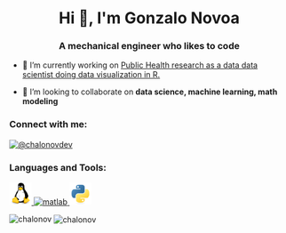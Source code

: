 
<h1 align="center">Hi 👋, I'm Gonzalo Novoa</h1>
<h3 align="center">A mechanical engineer who likes to code</h3>

- 🔭 I’m currently working on [Public Health research as a data data scientist doing data visualization in R.](https://github.com/chalonov/map-creation)

- 👯 I’m looking to collaborate on **data science, machine learning, math modeling**

<h3 align="left">Connect with me:</h3>
<p align="left">
<a href="https://twitter.com/@chalonovdev" target="blank"><img align="center" src="https://raw.githubusercontent.com/rahuldkjain/github-profile-readme-generator/master/src/images/icons/Social/twitter.svg" alt="@chalonovdev" height="30" width="40" /></a>
</p>

<h3 align="left">Languages and Tools:</h3>
<p align="left"> <a href="https://www.linux.org/" target="_blank" rel="noreferrer"> <img src="https://raw.githubusercontent.com/devicons/devicon/master/icons/linux/linux-original.svg" alt="linux" width="40" height="40"/> </a> <a href="https://www.mathworks.com/" target="_blank" rel="noreferrer"> <img src="https://upload.wikimedia.org/wikipedia/commons/2/21/Matlab_Logo.png" alt="matlab" width="40" height="40"/> </a> <a href="https://www.python.org" target="_blank" rel="noreferrer"> <img src="https://raw.githubusercontent.com/devicons/devicon/master/icons/python/python-original.svg" alt="python" width="40" height="40"/> </a> </p>

<p><img align="left" src="https://github-readme-stats.vercel.app/api/top-langs?username=chalonov&show_icons=true&locale=en&layout=compact" alt="chalonov" /></p>

<p>&nbsp;<img align="center" src="https://github-readme-stats.vercel.app/api?username=chalonov&show_icons=true&locale=en" alt="chalonov" /></p>
